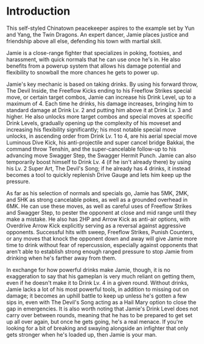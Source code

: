 # Introduction
This self-styled Chinatown peacekeeper aspires to the example set by Yun and Yang, the Twin Dragons. An expert dancer, Jamie places justice and friendship above all else, defending his town with martial skill.

Jamie is a close-range fighter that specializes in poking, footsies, and harassment, with quick normals that he can use once he's in. He also benefits from a powerup system that allows his damage potential and flexibility to snowball the more chances he gets to power up.

Jamie's key mechanic is based on taking drinks. By using his forward throw, The Devil Inside, the Freeflow Kicks ending to his Freeflow Strikes special move, or certain target combos, Jamie can increase his Drink Level, up to a maximum of 4. Each time he drinks, his damage increases, bringing him to standard damage at Drink Lv. 2 and putting him above it at Drink Lv. 3 and higher. He also unlocks more target combos and special moves at specific Drink Levels, gradually opening up the complexity of his moveset and increasing his flexibility significantly; his most notable special move unlocks, in ascending order from Drink Lv. 1 to 4, are his aerial special move Luminous Dive Kick, his anti-projectile and super cancel bridge Bakkai, the command throw Tenshin, and the super-cancelable follow-up to his advancing move Swagger Step, the Swagger Hermit Punch. Jamie can also temporarily boost himself to Drink Lv. 4 (if he isn't already there) by using his Lv. 2 Super Art, The Devil's Song; if he already has 4 drinks, it instead becomes a tool to quickly replenish Drive Gauge and lets him keep up the pressure.

As far as his selection of normals and specials go, Jamie has 5MK, 2MK, and 5HK as strong cancelable pokes, as well as a grounded overhead in 6MK. He can use these moves, as well as careful uses of Freeflow Strikes and Swagger Step, to pester the opponent at close and mid range until they make a mistake. He also has 2HP and Arrow Kick as anti-air options, with Overdrive Arrow Kick explicitly serving as a reversal against aggressive opponents. Successful hits with sweep, Freeflow Strikes, Punish Counters, or any moves that knock the opponent down and away will give Jamie more time to drink without fear of repercussion, especially against opponents that aren't able to establish strong enough ranged pressure to stop Jamie from drinking when he's farther away from them.

In exchange for how powerful drinks make Jamie, though, it is no exaggeration to say that his gameplan is very much reliant on getting them, even if he doesn't make it to Drink Lv. 4 in a given round. Without drinks, Jamie lacks a lot of his most powerful tools, in addition to missing out on damage; it becomes an uphill battle to keep up unless he's gotten a few sips in, even with The Devil's Song acting as a Hail Mary option to close the gap in emergencies. It is also worth noting that Jamie's Drink Level does not carry over between rounds, meaning that he has to be prepared to get set up all over again, but once he gets going, he's a real menace. If you're looking for a bit of breaking and swaying alongside an infighter that only gets stronger when he's loaded up, then Jamie is your man.